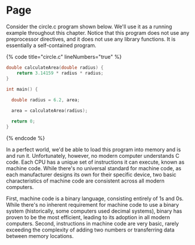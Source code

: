 # Page











Consider the circle.c program shown below. We'll use it as a running example throughout this chapter. Notice that this program does not use any preprocessor directives, and it does not use any library functions. It is essentially a self-contained program.&#x20;

{% code title="circle.c" lineNumbers="true" %}
```c
double calculateArea(double radius) {
    return 3.14159 * radius * radius;
}
  
int main() {

  double radius = 6.2, area;

  area = calculateArea(radius);

  return 0;
}
```
{% endcode %}

In a perfect world, we'd be able to load this program into memory and is and run it. Unfortunately, however, no modern computer understands C code. Each CPU has a unique set of instructions it can execute, known as machine code. While there's no universal standard for machine code, as each manufacturer designs its own for their specific device, two basic characteristics of machine code are consistent across all modern computers.

First, machine code is a binary language, consisting entirely of 1s and 0s. While there's no inherent requirement for machine code to use a binary system (historically, some computers used decimal systems), binary has proven to be the most efficient, leading to its adoption in all modern computers. Second, instructions in machine code are very basic, rarely exceeding the complexity of adding two numbers or transferring data between memory locations.
